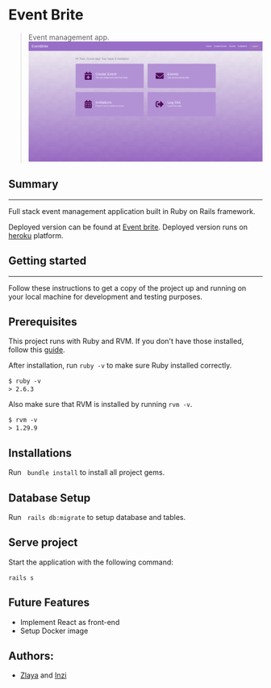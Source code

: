 # Event Brite

> Event management app. 
![Event Brite](./app/assets/images/eventbrite.png)

## Summary
<hr/>
Full stack event management application built in Ruby on Rails framework.

Deployed version can be found at [Event brite](https://eventbriter.herokuapp.com/). Deployed version runs on [heroku](https://www.heroku.com/) platform.

## Getting started
<hr/>

Follow these instructions to get a copy of the project up and running on your local machine for development and testing purposes. 

## Prerequisites

This project runs with Ruby and RVM. If you don't have those installed, follow this [guide](https://rvm.io/rvm/install).

After installation, run `ruby -v` to make sure Ruby installed correctly.
```
$ ruby -v
> 2.6.3
```

Also make sure that RVM is installed by running `rvm -v`.

```
$ rvm -v
> 1.29.9
```

## Installations

Run &nbsp; `bundle install` to install all project gems.

## Database Setup

Run &nbsp; `rails db:migrate` to setup database and tables.

## Serve project

Start the application with the following command:

```
rails s
```
## Future Features
- Implement React as front-end
- Setup Docker image

## Authors: 
- [Zlaya](https://github.com/zlayabekrija) and [Inzi](https://github.com/inhaq)
